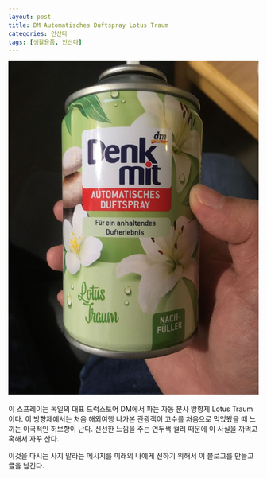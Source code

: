 ```yaml
---
layout: post
title: DM Automatisches Duftspray Lotus Traum
categories: 안산다
tags: [생활용품, 안산다]
---
```

![Lotus Traum](/assets/images/posts/IMG_2630.JPG)

이 스프레이는 독일의 대표 드럭스토어 DM에서 파는 자동 분사 방향제 Lotus Traum 이다. 이 방향제에서는 처음 해외여행 나가본 관광객이 고수를 처음으로 먹었봤을 때 느끼는 이국적인 허브향이 난다. 신선한 느낌을 주는 연두색 컬러 때문에 이 사실을 까먹고 혹해서 자꾸 산다. 

이것을 다시는 사지 말라는 메시지를 미래의 나에게 전하기 위해서 이 블로그를 만들고 글을 남긴다. 
